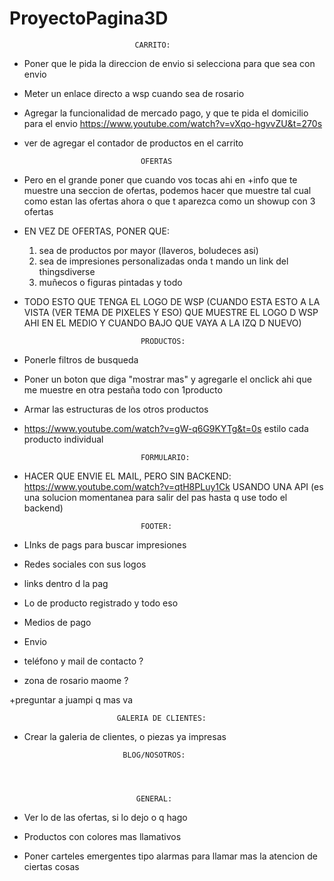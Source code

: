 # ProyectoPagina3D

                                CARRITO:

+ Poner que le pida la direccion de envio si selecciona para que sea con envio

+ Meter un enlace directo a wsp cuando sea de rosario

+ Agregar la funcionalidad de mercado pago, y que te pida el domicilio para el envio
https://www.youtube.com/watch?v=vXqo-hgvvZU&t=270s

+ ver de agregar el contador de productos en el carrito

        

                                OFERTAS

+ Pero en el grande poner que cuando vos tocas ahi en +info que te muestre una seccion de ofertas, podemos hacer que muestre tal cual como estan las ofertas ahora o que t aparezca como un showup con 3 ofertas


+ EN VEZ DE OFERTAS, PONER QUE:
    1) sea de productos por mayor (llaveros, boludeces asi)
    2) sea de impresiones personalizadas onda t mando un link del thingsdiverse
    3) muñecos o figuras pintadas y todo

+ TODO ESTO QUE TENGA EL LOGO DE WSP (CUANDO ESTA ESTO A LA VISTA (VER TEMA DE PIXELES Y ESO) QUE MUESTRE EL LOGO D WSP AHI EN EL MEDIO Y CUANDO BAJO QUE VAYA A LA IZQ D NUEVO)




                                PRODUCTOS:
- Ponerle filtros de busqueda

- Poner un boton que diga "mostrar mas" y agregarle el onclick ahi que me muestre en otra pestaña todo con 1producto
- Armar las estructuras de los otros productos

- https://www.youtube.com/watch?v=gW-q6G9KYTg&t=0s estilo cada producto individual





                                FORMULARIO:


+ HACER QUE ENVIE EL MAIL, PERO SIN BACKEND: https://www.youtube.com/watch?v=qtH8PLuy1Ck USANDO UNA API 
(es una solucion momentanea para salir del pas hasta q use todo el backend)


                                FOOTER:
+ LInks de pags para buscar impresiones
+ Redes sociales con sus logos
+ links dentro d la pag
+ Lo de producto registrado y todo eso
+ Medios de pago
+ Envio
+ teléfono y mail de contacto ?
+ zona de rosario maome ?


+preguntar a juampi q mas va




                            
                            GALERIA DE CLIENTES:
- Crear la galeria de clientes, o piezas ya impresas




                            BLOG/NOSOTROS:




                               GENERAL:

- Ver lo de las ofertas, si lo dejo o q hago 
- Productos con colores mas llamativos
- Poner carteles emergentes tipo alarmas para llamar mas la atencion de ciertas cosas





